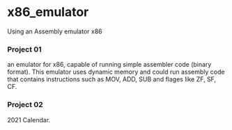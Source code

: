 # x86_emulator
Using an Assembly emulator x86

### Project 01
an emulator for x86, capable of running simple assembler 
code (binary format). This emulator uses dynamic memory and could run assembly code that contains 
instructions such as MOV, ADD, SUB and flages like ZF, SF, CF.

### Project 02 
2021 Calendar. 
